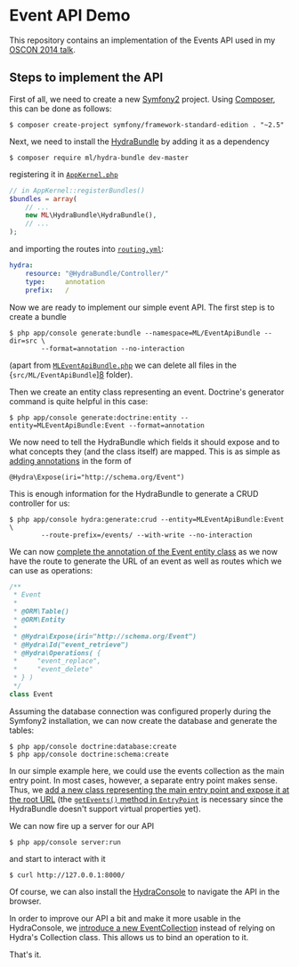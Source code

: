 Event API Demo
========================

This repository contains an implementation of the Events API used in my
[OSCON 2014 talk][1].


Steps to implement the API
--------------------------

First of all, we need to create a new [Symfony2][2] project. Using [Composer][3],
this can be done as follows:

    $ composer create-project symfony/framework-standard-edition . "~2.5"

Next, we need to install the [HydraBundle][4] by adding it as a dependency

    $ composer require ml/hydra-bundle dev-master

registering it in [`AppKernel.php`][5]

```php
// in AppKernel::registerBundles()
$bundles = array(
    // ...
    new ML\HydraBundle\HydraBundle(),
    // ...
);
```

and importing the routes into [`routing.yml`][6]:

```yaml
hydra:
    resource: "@HydraBundle/Controller/"
    type:     annotation
    prefix:   /
```

Now we are ready to implement our simple event API. The first step is to
create a bundle

    $ php app/console generate:bundle --namespace=ML/EventApiBundle --dir=src \
            --format=annotation --no-interaction

(apart from [`MLEventApiBundle.php`][7] we can delete all files in the
{`src/ML/EventApiBundle`][8] folder).

Then we create an entity class representing an event. Doctrine's generator
command is quite helpful in this case:

    $ php app/console generate:doctrine:entity --entity=MLEventApiBundle:Event --format=annotation

We now need to tell the HydraBundle which fields it should expose and to what
concepts they (and the class itself) are mapped. This is as simple as
[adding annotations][9] in the form of

    @Hydra\Expose(iri="http://schema.org/Event")

This is enough information for the HydraBundle to generate a CRUD controller
for us:

    $ php app/console hydra:generate:crud --entity=MLEventApiBundle:Event \
            --route-prefix=/events/ --with-write --no-interaction

We can now [complete the annotation of the Event entity class][10] as we now
have the route to generate the URL of an event as well as routes which we
can use as operations:

```php
/**
 * Event
 *
 * @ORM\Table()
 * @ORM\Entity
 *
 * @Hydra\Expose(iri="http://schema.org/Event")
 * @Hydra\Id("event_retrieve")
 * @Hydra\Operations( {
 *     "event_replace",
 *     "event_delete"
 * } )
 */
class Event
```

Assuming the database connection was configured properly during the Symfony2
installation, we can now create the database and generate the tables:

    $ php app/console doctrine:database:create
    $ php app/console doctrine:schema:create

In our simple example here, we could use the events collection as the main
entry point. In most cases, however, a separate entry point makes sense. Thus, we
[add a new class representing the main entry point and expose it at the root URL][11]
(the [`getEvents()` method in `EntryPoint`][12] is necessary since the HydraBundle
doesn't support virtual properties yet).

We can now fire up a server for our API

    $ php app/console server:run

and start to interact with it

    $ curl http://127.0.0.1:8000/

Of course, we can also install the [HydraConsole][13] to navigate the API in
the browser.

In order to improve our API a bit and make it more usable in the HydraConsole,
we [introduce a new EventCollection][14] instead of relying on Hydra's Collection
class. This allows us to bind an operation to it.

That's it.


[1]: http://www.oscon.com/oscon2014/public/schedule/detail/34203
[2]: http://symfony.com/
[3]: https://getcomposer.org/
[4]: https://github.com/lanthaler/HydraBundle
[5]: https://github.com/lanthaler/EventApiDemo/blob/master/app/AppKernel.php
[6]: https://github.com/lanthaler/EventApiDemo/blob/master/app/config/routing.yml
[7]: https://github.com/lanthaler/EventApiDemo/blob/master/src/ML/EventApiBundle/MLEventApiBundle.php
[8]: https://github.com/lanthaler/EventApiDemo/tree/master/src/ML/EventApiBundle
[9]: https://github.com/lanthaler/EventApiDemo/commit/8b6172af537b4174d74bf1a59c426c688526dacf
[10]: https://github.com/lanthaler/EventApiDemo/commit/2a9d7b0c75c8ade91d4b6b8295e8437d47879062
[11]: https://github.com/lanthaler/EventApiDemo/commit/bf6634cd74d36a4b5ca382cc067550da2f482054
[12]: https://github.com/lanthaler/EventApiDemo/blob/master/src/ML/EventApiBundle/Entity/EntryPoint.php#L18-L31
[13]: https://github.com/lanthaler/HydraConsole
[14]: https://github.com/lanthaler/EventApiDemo/commit/5c4cca393f01012e2a49adc13ce738cab74d008b
